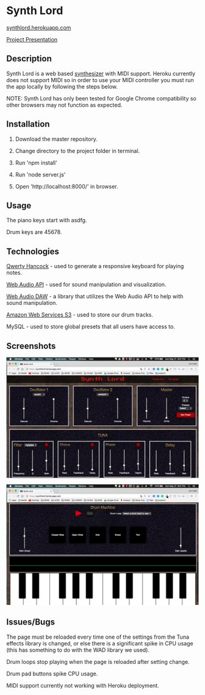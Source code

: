 # Synth Lord
[synthlord.herokuapp.com](https://synthlord.herokuapp.com)

[Project Presentation](https://docs.google.com/presentation/d/1e0f7rKEAZPsIJwfGvYbfDLbZQKeuijjZumg1z4KRRHw/edit#slide=id.p)

## Description
Synth Lord is a web based [synthesizer](https://en.wikipedia.org/wiki/Synthesizer) with MIDI support. Heroku currently does not support MIDI so in order to use your MIDI controller you must run the app locally by following the steps below.

NOTE: Synth Lord has only been tested for Google Chrome compatibility so other browsers may not function as expected.

## Installation
1. Download the master repository.

2. Change directory to the project folder in terminal.

3. Run 'npm install'

4. Run 'node server.js'

5. Open 'http://localhost:8000/' in browser.

## Usage

The piano keys start with asdfg.

Drum keys are 45678.

## Technologies
[Qwerty Hancock](https://stuartmemo.com/qwerty-hancock/) - used to generate a responsive keyboard for playing notes.

[Web Audio API](https://developer.mozilla.org/en-US/docs/Web/API/Web_Audio_API) - used for sound manipulation and visualization.

[Web Audio DAW](https://github.com/rserota/wad#configuring-reverb) - a library that utilizes the Web Audio API to help with sound manipulation.

[Amazon Web Services S3](https://aws.amazon.com/s3/) - used to store our drum tracks.

MySQL - used to store global presets that all users have access to.

## Screenshots
![Screenshot 1](/public/app/img/screen-shot-1.png)

![Screenshot 2](/public/app/img/screen-shot-2.png)

## Issues/Bugs

The page must be reloaded every time one of the settings from the Tuna effects library is changed, or else there is a significant spike in CPU usage (this has something to do with the WAD library we used).

Drum loops stop playing when the page is reloaded after setting change.

Drum pad buttons spike CPU usage.

MIDI support currently not working with Heroku deployment.